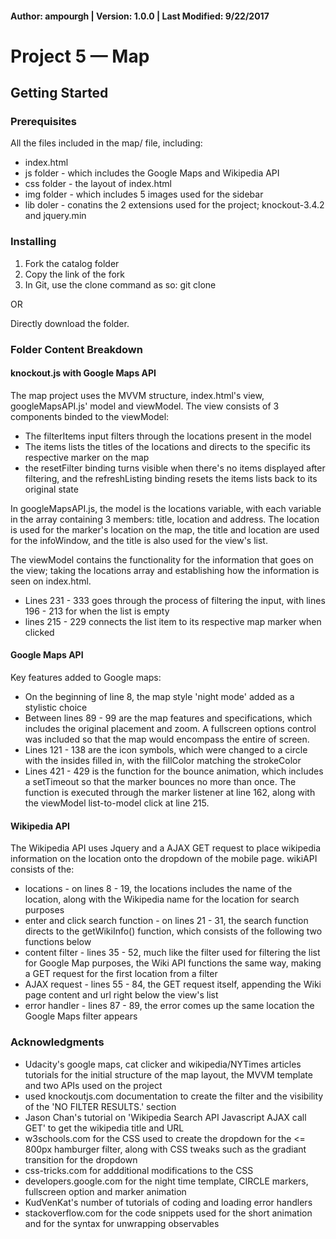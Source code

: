 #### Author: ampourgh | Version: 1.0.0 | Last Modified: 9/22/2017

# Project 5 — Map

## Getting Started

### Prerequisites
All the files included in the map/ file, including:
* index.html
* js folder - which includes the Google Maps and Wikipedia API 
* css folder - the layout of index.html
* img folder - which includes 5 images used for the sidebar
* lib doler - conatins the 2 extensions used for the project; knockout-3.4.2 and jquery.min

### Installing
1. Fork the catalog folder
2. Copy the link of the fork
3. In Git, use the clone command as so: git clone <forked url> <folder name>
  
OR

Directly download the folder.

### Folder Content Breakdown

#### knockout.js with Google Maps API
The map project uses the MVVM structure, index.html's view, googleMapsAPI.js' model and viewModel. The view consists of 3 components binded to the viewModel:
* The filterItems input filters through the locations present in the model
* The items lists the titles of the locations and directs to the specific its respective marker on the map
* the resetFilter binding turns visible when there's no items displayed after filtering, and the refreshListing binding resets the items lists back to its original state

In googleMapsAPI.js, the model is the locations variable, with each variable in the array containing 3 members: title, location and address. The location is used for the marker's location on the map, the title and location are used for the infoWindow, and the title is also used for the view's list.

The viewModel contains the functionality for the information that goes on the view; taking the locations array and establishing how the information is seen on index.html. 
* Lines 231 - 333 goes through the process of filtering the input, with lines 196 - 213 for when the list is empty
* lines 215 - 229 connects the list item to its respective map marker when clicked

#### Google Maps API

Key features added to Google maps:
* On the beginning of line 8, the map style 'night mode' added as a stylistic choice
* Between lines 89 - 99 are the map features and specifications, which includes the original placement and zoom. A fullscreen options control was included so that the map would encompass the entire of screen.
* Lines 121 - 138 are the icon symbols, which were changed to a circle with the insides filled in, with the fillColor matching the strokeColor
* Lines 421 - 429 is the function for the bounce animation, which includes a setTimeout so that the marker bounces no more than once. The function is executed through the marker listener at line 162, along with the viewModel list-to-model click at line 215.

#### Wikipedia API

The Wikipedia API uses Jquery and a AJAX GET request to place wikipedia information on the location onto the dropdown of the mobile page. 
wikiAPI consists of the:
* locations - on lines 8 - 19, the locations includes the name of the location, along with the Wikipedia name for the location for search purposes
* enter and click search function - on lines 21 - 31, the search function directs to the getWikiInfo() function, which consists of the following two functions below
* content filter - lines 35 - 52, much like the filter used for filtering the list for Google Map purposes, the Wiki API functions the same way, making a GET request for the first location from a filter
* AJAX request - lines 55 - 84, the GET request itself, appending the Wiki page content and url right below the view's list
* error handler - lines 87 - 89, the error comes up the same location the Google Maps filter appears


### Acknowledgments
* Udacity's google maps, cat clicker and wikipedia/NYTimes articles tutorials for the initial structure of the map layout, the MVVM template and two APIs used on the project
* used knockoutjs.com documentation to create the filter and the visibility of the 'NO FILTER RESULTS.' section
* Jason Chan's tutorial on 'Wikipedia Search API Javascript AJAX call GET' to get the wikipedia title and URL
* w3schools.com for the CSS used to create the dropdown for the <= 800px hamburger filter, along with CSS tweaks such as the gradiant transition for the dropdown
* css-tricks.com for addditional modifications to the CSS
* developers.google.com for the night time template, CIRCLE markers, fullscreen option and marker animation
* KudVenKat's number of tutorials of coding and loading error handlers
* stackoverflow.com for the code snippets used for the short animation and for the syntax for unwrapping observables
